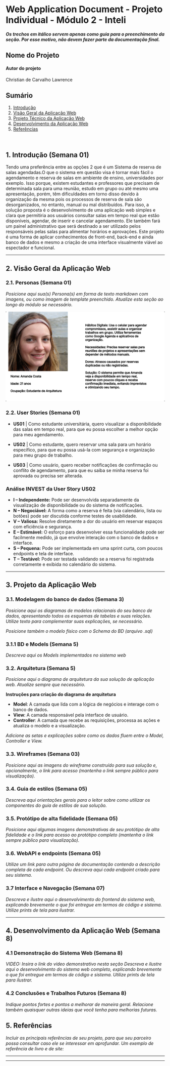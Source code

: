 # Web Application Document - Projeto Individual - Módulo 2 - Inteli

**_Os trechos em itálico servem apenas como guia para o preenchimento da seção. Por esse motivo, não devem fazer parte da documentação final._**

## Nome do Projeto

#### Autor do projeto
Christian de Carvalho Lawrence

## Sumário

1. [Introdução](#c1)  
2. [Visão Geral da Aplicação Web](#c2)  
3. [Projeto Técnico da Aplicação Web](#c3)  
4. [Desenvolvimento da Aplicação Web](#c4)  
5. [Referências](#c5)  

<br>

## <a name="c1"></a>1. Introdução (Semana 01)

Tendo uma preferência entre as opções 2 que é um Sistema de reserva de salas agendadas.O que o sistema em questão visa é tornar mais fácil o agendamento e reserva de salas em ambiente de ensino, universidades por exemplo. Isso porque, existem estudantes e professores que precisam de determinada sala para uma reunião, estudo em grupo ou até mesmo uma apresentação, porém, têm dificuldades em torno disso devido à organização da mesma pois os processos de reserva de sala são desorganizados, no entanto, manual ou mal distribuídos.
Para isso, a solução proposta é o desenvolvimento de uma aplicação web simples e clara que permitiria aos usuários consultar salas em tempo real que estão disponíveis, agendar, de inserir e cancelar agendamento. Ele também fará um painel administrativo que será destinado a ser utilizado pelos responsáveis pelas salas para alimentar horários e aprovações.
Este projeto é uma forma de aplicar conhecimentos de front-end, back-end e ainda banco de dados e mesmo a criação de uma interface visualmente viável ao espectador e funcional.
 
---

## <a name="c2"></a>2. Visão Geral da Aplicação Web

### 2.1. Personas (Semana 01)

*Posicione aqui sua(s) Persona(s) em forma de texto markdown com imagens, ou como imagem de template preenchido. Atualize esta seção ao longo do módulo se necessário.*

![Persona - Amanda Costa](https://github.com/ChristianCLawr2nc2/Projeto-Individual---M2/blob/main/M2/assets/persona-pi.png)


### 2.2. User Stories (Semana 01)

- **US01** | Como estudante universitária, quero visualizar a disponibilidade das salas em tempo real, para que eu possa escolher a melhor opção para meu agendamento.

- **US02** | Como estudante, quero reservar uma sala para um horário específico, para que eu possa usá-la com segurança e organização para meu grupo de trabalho.

- **US03** | Como usuário, quero receber notificações de confirmação ou conflito de agendamento, para que eu saiba se minha reserva foi aprovada ou precisa ser alterada.

### Análise INVEST da User Story US02

- **I – Independente:** Pode ser desenvolvida separadamente da visualização de disponibilidade ou do sistema de notificações.
- **N – Negociável:** A forma como a reserva é feita (via calendário, lista ou botões) pode ser discutida conforme testes de usabilidade.
- **V – Valiosa:** Resolve diretamente a dor do usuário em reservar espaços com eficiência e segurança.
- **E – Estimável:** O esforço para desenvolver essa funcionalidade pode ser facilmente medido, já que envolve interação com o banco de dados e interface.
- **S – Pequena:** Pode ser implementada em uma sprint curta, com poucos endpoints e tela de interface.
- **T – Testável:** Pode ser testada validando se a reserva foi registrada corretamente e exibida no calendário do sistema.

---

## <a name="c3"></a>3. Projeto da Aplicação Web

### 3.1. Modelagem do banco de dados  (Semana 3)

*Posicione aqui os diagramas de modelos relacionais do seu banco de dados, apresentando todos os esquemas de tabelas e suas relações. Utilize texto para complementar suas explicações, se necessário.*

*Posicione também o modelo físico com o Schema do BD (arquivo .sql)*

### 3.1.1 BD e Models (Semana 5)
*Descreva aqui os Models implementados no sistema web*

### 3.2. Arquitetura (Semana 5)

*Posicione aqui o diagrama de arquitetura da sua solução de aplicação web. Atualize sempre que necessário.*

**Instruções para criação do diagrama de arquitetura**  
- **Model**: A camada que lida com a lógica de negócios e interage com o banco de dados.
- **View**: A camada responsável pela interface de usuário.
- **Controller**: A camada que recebe as requisições, processa as ações e atualiza o modelo e a visualização.
  
*Adicione as setas e explicações sobre como os dados fluem entre o Model, Controller e View.*

### 3.3. Wireframes (Semana 03)

*Posicione aqui as imagens do wireframe construído para sua solução e, opcionalmente, o link para acesso (mantenha o link sempre público para visualização).*

### 3.4. Guia de estilos (Semana 05)

*Descreva aqui orientações gerais para o leitor sobre como utilizar os componentes do guia de estilos de sua solução.*


### 3.5. Protótipo de alta fidelidade (Semana 05)

*Posicione aqui algumas imagens demonstrativas de seu protótipo de alta fidelidade e o link para acesso ao protótipo completo (mantenha o link sempre público para visualização).*

### 3.6. WebAPI e endpoints (Semana 05)

*Utilize um link para outra página de documentação contendo a descrição completa de cada endpoint. Ou descreva aqui cada endpoint criado para seu sistema.*  

### 3.7 Interface e Navegação (Semana 07)

*Descreva e ilustre aqui o desenvolvimento do frontend do sistema web, explicando brevemente o que foi entregue em termos de código e sistema. Utilize prints de tela para ilustrar.*

---

## <a name="c4"></a>4. Desenvolvimento da Aplicação Web (Semana 8)

### 4.1 Demonstração do Sistema Web (Semana 8)

*VIDEO: Insira o link do vídeo demonstrativo nesta seção*
*Descreva e ilustre aqui o desenvolvimento do sistema web completo, explicando brevemente o que foi entregue em termos de código e sistema. Utilize prints de tela para ilustrar.*

### 4.2 Conclusões e Trabalhos Futuros (Semana 8)

*Indique pontos fortes e pontos a melhorar de maneira geral.*
*Relacione também quaisquer outras ideias que você tenha para melhorias futuras.*



## <a name="c5"></a>5. Referências

_Incluir as principais referências de seu projeto, para que seu parceiro possa consultar caso ele se interessar em aprofundar. Um exemplo de referência de livro e de site:_<br>

---
---



